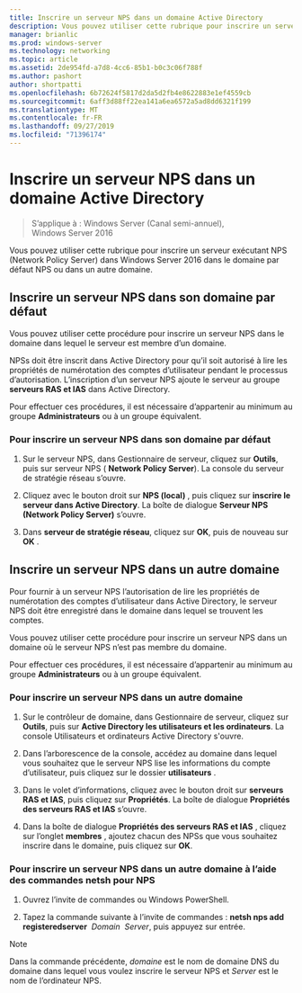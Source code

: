 ```yaml
---
title: Inscrire un serveur NPS dans un domaine Active Directory
description: Vous pouvez utiliser cette rubrique pour inscrire un serveur exécutant NPS (Network Policy Server) dans Windows Server 2016 dans le domaine par défaut NPS ou dans un autre domaine.
manager: brianlic
ms.prod: windows-server
ms.technology: networking
ms.topic: article
ms.assetid: 2de954fd-a7d8-4cc6-85b1-b0c3c06f788f
ms.author: pashort
author: shortpatti
ms.openlocfilehash: 6b72624f5817d2da5d2fb4e8622883e1ef4559cb
ms.sourcegitcommit: 6aff3d88ff22ea141a6ea6572a5ad8dd6321f199
ms.translationtype: MT
ms.contentlocale: fr-FR
ms.lasthandoff: 09/27/2019
ms.locfileid: "71396174"
---
```

# <a name="register-an-nps-in-an-active-directory-domain"></a>Inscrire un serveur NPS dans un domaine Active Directory

>S’applique à : Windows Server (Canal semi-annuel), Windows Server 2016

Vous pouvez utiliser cette rubrique pour inscrire un serveur exécutant NPS (Network Policy Server) dans Windows Server 2016 dans le domaine par défaut NPS ou dans un autre domaine.

## <a name="register-an-nps-in-its-default-domain"></a>Inscrire un serveur NPS dans son domaine par défaut

Vous pouvez utiliser cette procédure pour inscrire un serveur NPS dans le domaine dans lequel le serveur est membre d’un domaine. 

NPSs doit être inscrit dans Active Directory pour qu’il soit autorisé à lire les propriétés de numérotation des comptes d’utilisateur pendant le processus d’autorisation. L’inscription d’un serveur NPS ajoute le serveur au groupe **serveurs RAS et IAS** dans Active Directory.

Pour effectuer ces procédures, il est nécessaire d’appartenir au minimum au groupe **Administrateurs** ou à un groupe équivalent.

### <a name="to-register-an-nps-in-its-default-domain"></a>Pour inscrire un serveur NPS dans son domaine par défaut


1. Sur le serveur NPS, dans Gestionnaire de serveur, cliquez sur **Outils**, puis sur serveur NPS ( **Network Policy Server**). La console du serveur de stratégie réseau s’ouvre.

2. Cliquez avec le bouton droit sur **NPS (local)** , puis cliquez sur **inscrire le serveur dans Active Directory**. La boîte de dialogue **Serveur NPS (Network Policy Server)** s’ouvre.

3. Dans **serveur de stratégie réseau**, cliquez sur **OK**, puis de nouveau sur **OK** .

## <a name="register-an-nps-in-another-domain"></a>Inscrire un serveur NPS dans un autre domaine

Pour fournir à un serveur NPS l’autorisation de lire les propriétés de numérotation des comptes d’utilisateur dans Active Directory, le serveur NPS doit être enregistré dans le domaine dans lequel se trouvent les comptes.

Vous pouvez utiliser cette procédure pour inscrire un serveur NPS dans un domaine où le serveur NPS n’est pas membre du domaine.

Pour effectuer ces procédures, il est nécessaire d’appartenir au minimum au groupe **Administrateurs** ou à un groupe équivalent.

### <a name="to-register-an-nps-in-another-domain"></a>Pour inscrire un serveur NPS dans un autre domaine

1. Sur le contrôleur de domaine, dans Gestionnaire de serveur, cliquez sur **Outils**, puis sur **Active Directory les utilisateurs et les ordinateurs**. La console Utilisateurs et ordinateurs Active Directory s'ouvre.

2. Dans l’arborescence de la console, accédez au domaine dans lequel vous souhaitez que le serveur NPS lise les informations du compte d’utilisateur, puis cliquez sur le dossier **utilisateurs** . 

3. Dans le volet d’informations, cliquez avec le bouton droit sur **serveurs RAS et IAS**, puis cliquez sur **Propriétés**. La boîte de dialogue **Propriétés des serveurs RAS et IAS** s’ouvre.

4. Dans la boîte de dialogue **Propriétés des serveurs RAS et IAS** , cliquez sur l’onglet **membres** , ajoutez chacun des NPSs que vous souhaitez inscrire dans le domaine, puis cliquez sur **OK**.


### <a name="to-register-an-nps-in-another-domain-by-using-netsh-commands-for-nps"></a>Pour inscrire un serveur NPS dans un autre domaine à l’aide des commandes netsh pour NPS

1. Ouvrez l’invite de commandes ou Windows PowerShell. 

2. Tapez la commande suivante à l’invite de commandes : **netsh nps add registeredserver** &nbsp;*Domain* &nbsp;*Server*, puis appuyez sur entrée.

>[!NOTE]
>Dans la commande précédente, *domaine* est le nom de domaine DNS du domaine dans lequel vous voulez inscrire le serveur NPS et *Server* est le nom de l’ordinateur NPS.

